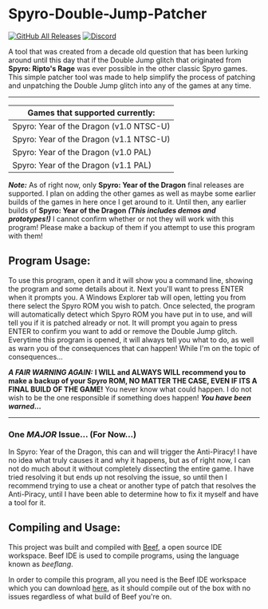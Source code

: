 # Spyro-Double-Jump-Patcher
[![GitHub All Releases](https://img.shields.io/github/downloads/Cooljackup/Spyro-YotD-Double-Jump-Patcher/total)](https://github.com/Cooljackup/Spyro-YotD-Double-Jump-Patcher/releases) [![Discord](https://img.shields.io/discord/619694339777495056?color=7289DA&label=Mod%20the%20Dragon&logo=discord&logoColor=ffffff)](https://discord.gg/nVwGhN2)

A tool that was created from a decade old question that has been lurking around until this day that if the Double Jump glitch that originated from **Spyro: Ripto's Rage** was ever possible in the other classic Spyro games. This simple patcher tool was made to help simplify the process of patching and unpatching the Double Jump glitch into any of the games at any time.


---
|Games that supported currently:|
|-|
|Spyro: Year of the Dragon (v1.0 NTSC-U)|
|Spyro: Year of the Dragon (v1.1 NTSC-U)|
|Spyro: Year of the Dragon (v1.0 PAL)|
|Spyro: Year of the Dragon (v1.1 PAL)|


***Note:*** As of right now, only **Spyro: Year of the Dragon** final releases are supported. I plan on adding the other games as well as maybe some earlier builds of the games in here once I get around to it. Until then, any earlier builds of **Spyro: Year of the Dragon** ***(This includes demos and prototypes!)*** I cannot confirm whether or not they will work with this program! Please make a backup of them if you attempt to use this program with them!

## Program Usage:
To use this program, open it and it will show you a command line, showing the program and some details about it. Next you'll want to press ENTER when it prompts you. A Windows Explorer tab will open, letting you from there select the Spyro ROM you wish to patch. Once selected, the program will automatically detect which Spyro ROM you have put in to use, and will tell you if it is patched already or not. It will prompt you again to press ENTER to confirm you want to add or remove the Double Jump glitch.
Everytime this program is opened, it will always tell you what to do, as well as warn you of the consequences that can happen! While I'm on the topic of consequences...

***A FAIR WARNING AGAIN:***
**I WILL and ALWAYS WILL recommend you to make a backup of your Spyro ROM, NO MATTER THE CASE, EVEN IF ITS A FINAL BUILD OF THE GAME!** You never know what could happen. I do not wish to be the one responsible if something does happen!
***You have been warned...***

---
### One *MAJOR* Issue... (For Now...)
In Spyro: Year of the Dragon, this can and will trigger the Anti-Piracy! I have no idea what truly causes it and why it happens, but as of right now, I can not do much about it without completely dissecting the entire game. I have tried resolving it but ends up not resolving the issue, so until then I recommend trying to use a cheat or another type of patch that resolves the Anti-Piracy, until I have been able to determine how to fix it myself and have a tool for it.

## Compiling and Usage:
This project was built and compiled with [Beef](https://github.com/beefytech/Beef), a open source IDE workspace.
Beef IDE is used to compile programs, using the language known as *beeflang*.

In order to compile this program, all you need is the Beef IDE workspace which you can download [here](https://www.beeflang.org/), as it should compile out of the box with no issues regardless of what build of Beef you're on.